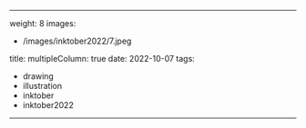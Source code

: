 
---
weight: 8
images:
- /images/inktober2022/7.jpeg

title:
multipleColumn: true
date: 2022-10-07
tags:
- drawing
- illustration
- inktober
- inktober2022
---

